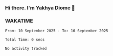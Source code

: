 ### Hi there. I'm Yakhya Diome 👋

### WAKATIME
<!--START_SECTION:waka-->

```txt
From: 10 September 2025 - To: 16 September 2025

Total Time: 0 secs

No activity tracked
```

<!--END_SECTION:waka-->
